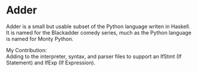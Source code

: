 # Adder
Adder is a small but usable subset of the Python language writen in Haskell. It is named for the Blackadder comedy series, much as the Python language is named for Monty Python. 


My Contribution:                                                                                                                                                         
  Adding to the interpreter, syntax, and parser files to support an IfStmt (If Statement) and IfExp (If Expression). 
